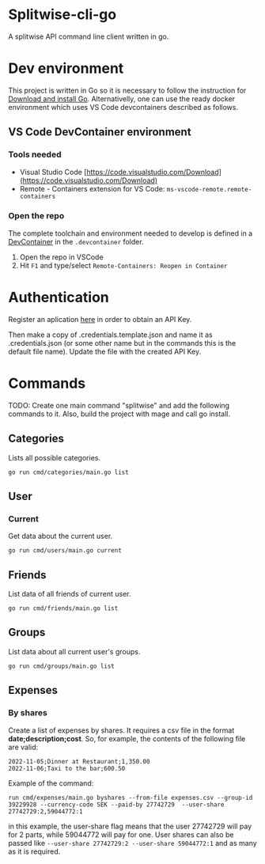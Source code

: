 # Splitwise-cli-go
A splitwise API command line client written in go.

# Dev environment

This project is written in Go so it is necessary to follow the instruction for [Download and install Go](https://go.dev/doc/install). Alternativelly, one can use the ready docker environment which uses VS Code devcontainers described as follows.

## VS Code DevContainer environment

### Tools needed

* Visual Studio Code [https://code.visualstudio.com/Download](https://code.visualstudio.com/Download)
* Remote - Containers extension for VS Code: `ms-vscode-remote.remote-containers`

### Open the repo

The complete toolchain and environment needed to develop is defined in a [DevContainer](https://code.visualstudio.com/docs/remote/containers) in the `.devcontainer` folder.

1. Open the repo in VSCode
1. Hit `F1` and type/select `Remote-Containers: Reopen in Container`

# Authentication

Register an aplication [here](https://secure.splitwise.com/apps) in order to obtain an API Key.

Then make a copy of .credentials.template.json and name it as .credentials.json (or some other name but in the commands this is the default file name). Update the file with the created API Key.

# Commands

TODO: Create one main command "splitwise" and add the following commands to it. Also, build the project with mage and call go install.

## Categories

Lists all possible categories.

~~~
go run cmd/categories/main.go list
~~~

## User

### Current

Get data about the current user.

~~~
go run cmd/users/main.go current
~~~

## Friends

List data of all friends of current user.
~~~
go run cmd/friends/main.go list
~~~

## Groups

List data about all current user's groups.

~~~
go run cmd/groups/main.go list
~~~

## Expenses

### By shares

Create a list of expenses by shares. It requires a csv file in the format **date;description;cost**. So, for example, the contents of the following file are valid:

~~~
2022-11-05;Dinner at Restaurant;1,350.00
2022-11-06;Taxi to the bar;600.50
~~~

Example of the command:
~~~
run cmd/expenses/main.go byshares --from-file expenses.csv --group-id 39229928 --currency-code SEK --paid-by 27742729  --user-share 27742729:2,59044772:1
~~~

in this example, the user-share flag means that the user 27742729 will pay for 2 parts, while 59044772 will pay for one. User shares can also be passed like `--user-share 27742729:2 --user-share 59044772:1` and as many as it is required. 